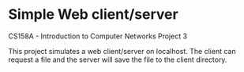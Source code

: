 # Simple Web client/server
CS158A - Introduction to Computer Networks Project 3

This project simulates a web client/server on localhost. The client can request a file and the server will save the file to the client directory.
